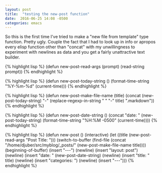 ```yaml
---
layout: post
title:  "testing the new-post function"
date:  2016-06-25 14:08 -0500
categories: emacs
---
```


So this is the first time I've tried to make a "new file from template" type function.
Pretty ugly. Couple the fact that I had to look up in info or apropos every elisp
function other than "concat" with my unwillingness to experiment with
newlines as data and you get a fairly unattractive text builder.


{% highlight lisp %}
(defun new-post-read-args (prompt)
  (read-string prompt))
{% endhighlight %}


{% highlight lisp %}
(defun new-post-today-string ()
   (format-time-string "%Y-%m-%d" (current-time)))
{% endhighlight %}

{% highlight lisp %}
(defun new-post-make-file-name (title)
  (concat
   (new-post-today-string)
   "-"
   (replace-regexp-in-string " " "-" title)
   ".markdown"))
{% endhighlight %}

{% highlight lisp %}
(defun new-post-date-string ()
  (concat "date: "
	  (new-post-today-string)
	  (format-time-string "%H:%M -0500" (current-time))))
{% endhighlight %}

{% highlight lisp %}
(defun new-post ()
  (interactive)
  (let ((title (new-post-read-args "Post Title: ")))
  (switch-to-buffer
   (find-file
    (concat "/home/djuber/src/myblog/_posts/"
	    (new-post-make-file-name title))))
  (beginning-of-buffer)
  (insert "---")
  (newline)
  (insert "layout: post")
  (newline)
  (insert "date: " (new-post-date-string) 
  (newline)
  (insert "title: " title)
  (newline)
  (insert   "categories: ")
  (newline)
  (insert "---")))
{% endhighlight %}
